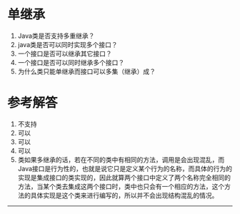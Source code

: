 # 单继承

1. Java类是否支持多重继承？
2. java类是否可以同时实现多个接口？
3. 一个接口是否可以继承其它接口？
4. 一个接口是否可以同时继承多个接口？
5. 为什么类只能单继承而接口可以多集（继承）成？
 
# 参考解答

1. 不支持
2. 可以
3. 可以
4. 可以
5. 类如果多继承的话，若在不同的类中有相同的方法，调用是会出现混乱，而Java接口是行为性的，也就是说它只是定义某个行为的名称，而具体的行为的实现是集成接口的类实现的，因此就算两个接口中定义了两个名称完全相同的方法，当某个类去集成这两个接口时，类中也只会有一个相应的方法，这个方法的具体实现是这个类来进行编写的，所以并不会出现结构混乱的情况。

---






